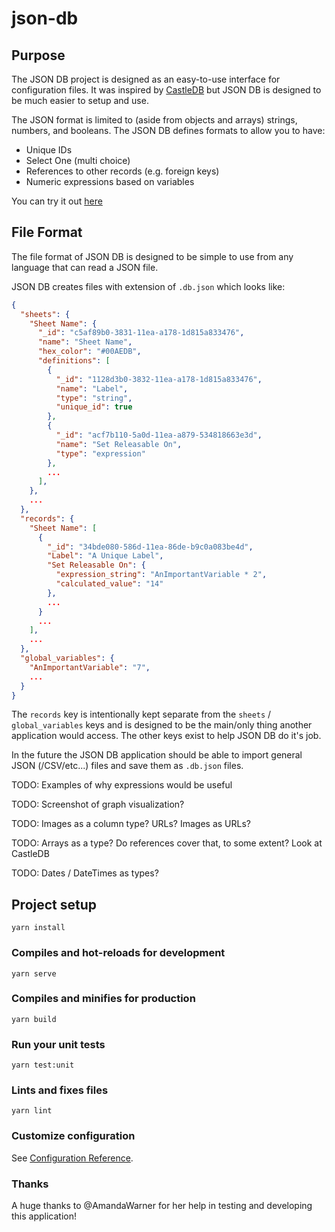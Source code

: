 # json-db

## Purpose

The JSON DB project is designed as an easy-to-use interface for configuration files.  It was inspired by [CastleDB](http://castledb.org/) but JSON DB is designed to be much easier to setup and use.

The JSON format is limited to (aside from objects and arrays) strings, numbers, and booleans.  The JSON DB defines formats to allow you to have:

* Unique IDs
* Select One (multi choice)
* References to other records (e.g. foreign keys)
* Numeric expressions based on variables

You can try it out [here](http://blog.brian-underwood.codes/json-db/dist/)

## File Format

The file format of JSON DB is designed to be simple to use from any language that can read a JSON file.

JSON DB creates files with extension of `.db.json` which looks like:

```json
{
  "sheets": {
    "Sheet Name": {
      "_id": "c5af89b0-3831-11ea-a178-1d815a833476",
      "name": "Sheet Name",
      "hex_color": "#00AEDB",
      "definitions": [
        {
          "_id": "1128d3b0-3832-11ea-a178-1d815a833476",
          "name": "Label",
          "type": "string",
          "unique_id": true
        },
        {
          "_id": "acf7b110-5a0d-11ea-a879-534818663e3d",
          "name": "Set Releasable On",
          "type": "expression"
        },
        ...
      ],
    },
    ...
  },
  "records": {
    "Sheet Name": [
      {
        "_id": "34bde080-586d-11ea-86de-b9c0a083be4d",
        "Label": "A Unique Label",
        "Set Releasable On": {
          "expression_string": "AnImportantVariable * 2",
          "calculated_value": "14"
        },
        ...
      }
      ...
    ],
    ...
  },
  "global_variables": {
    "AnImportantVariable": "7",
    ...
  }
}
```

The `records` key is intentionally kept separate from the `sheets` / `global_variables` keys and is designed to be the main/only thing another application would access.  The other keys exist to help JSON DB do it's job.

In the future the JSON DB application should be able to import general JSON (/CSV/etc...) files and save them as `.db.json` files.

TODO: Examples of why expressions would be useful

TODO: Screenshot of graph visualization?

TODO: Images as a column type?  URLs?  Images as URLs?

TODO: Arrays as a type?  Do references cover that, to some extent?  Look at CastleDB

TODO: Dates / DateTimes as types?






## Project setup
```
yarn install
```

### Compiles and hot-reloads for development
```
yarn serve
```

### Compiles and minifies for production
```
yarn build
```

### Run your unit tests
```
yarn test:unit
```

### Lints and fixes files
```
yarn lint
```

### Customize configuration
See [Configuration Reference](https://cli.vuejs.org/config/).

### Thanks

A huge thanks to @AmandaWarner for her help in testing and developing this application!
